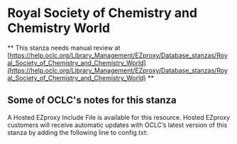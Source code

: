 # Royal Society of Chemistry and Chemistry World
** This stanza needs manual review at [https://help.oclc.org/Library_Management/EZproxy/Database_stanzas/Royal_Society_of_Chemistry_and_Chemistry_World](https://help.oclc.org/Library_Management/EZproxy/Database_stanzas/Royal_Society_of_Chemistry_and_Chemistry_World) **

## Some of OCLC's notes for this stanza

A Hosted EZproxy Include File is available for this resource. Hosted EZproxy customers will receive automatic updates with OCLC&rsquo;s latest version of this stanza by adding the following line to config.txt:

&nbsp;
